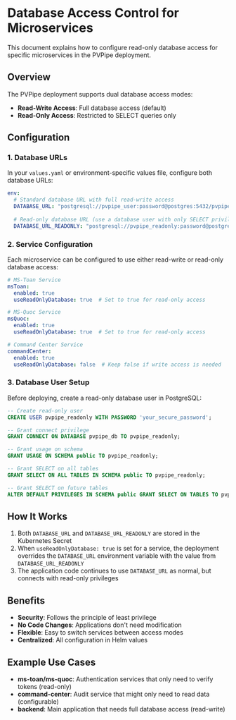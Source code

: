 # Database Access Control for Microservices

This document explains how to configure read-only database access for specific microservices in the PVPipe deployment.

## Overview

The PVPipe deployment supports dual database access modes:
- **Read-Write Access**: Full database access (default)
- **Read-Only Access**: Restricted to SELECT queries only

## Configuration

### 1. Database URLs

In your `values.yaml` or environment-specific values file, configure both database URLs:

```yaml
env:
  # Standard database URL with full read-write access
  DATABASE_URL: "postgresql://pvpipe_user:password@postgres:5432/pvpipe_db"
  
  # Read-only database URL (use a database user with only SELECT privileges)
  DATABASE_URL_READONLY: "postgresql://pvpipe_readonly:password@postgres:5432/pvpipe_db"
```

### 2. Service Configuration

Each microservice can be configured to use either read-write or read-only database access:

```yaml
# MS-Toan Service
msToan:
  enabled: true
  useReadOnlyDatabase: true  # Set to true for read-only access

# MS-Quoc Service  
msQuoc:
  enabled: true
  useReadOnlyDatabase: true  # Set to true for read-only access

# Command Center Service
commandCenter:
  enabled: true
  useReadOnlyDatabase: false  # Keep false if write access is needed
```

### 3. Database User Setup

Before deploying, create a read-only database user in PostgreSQL:

```sql
-- Create read-only user
CREATE USER pvpipe_readonly WITH PASSWORD 'your_secure_password';

-- Grant connect privilege
GRANT CONNECT ON DATABASE pvpipe_db TO pvpipe_readonly;

-- Grant usage on schema
GRANT USAGE ON SCHEMA public TO pvpipe_readonly;

-- Grant SELECT on all tables
GRANT SELECT ON ALL TABLES IN SCHEMA public TO pvpipe_readonly;

-- Grant SELECT on future tables
ALTER DEFAULT PRIVILEGES IN SCHEMA public GRANT SELECT ON TABLES TO pvpipe_readonly;
```

## How It Works

1. Both `DATABASE_URL` and `DATABASE_URL_READONLY` are stored in the Kubernetes Secret
2. When `useReadOnlyDatabase: true` is set for a service, the deployment overrides the `DATABASE_URL` environment variable with the value from `DATABASE_URL_READONLY`
3. The application code continues to use `DATABASE_URL` as normal, but connects with read-only privileges

## Benefits

- **Security**: Follows the principle of least privilege
- **No Code Changes**: Applications don't need modification
- **Flexible**: Easy to switch services between access modes
- **Centralized**: All configuration in Helm values

## Example Use Cases

- **ms-toan/ms-quoc**: Authentication services that only need to verify tokens (read-only)
- **command-center**: Audit service that might only need to read data (configurable)
- **backend**: Main application that needs full database access (read-write)